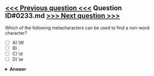 [<<< Previous question <<<](0232.md)   Question ID#0233.md   [>>> Next question >>>](0234.md)
---

Which of the following metacharacters can be used to find a non-word character?

- [ ] A) \W
- [ ] B) .
- [ ] C) \d
- [ ] D) \w

<details><summary><b>Answer</b></summary>
<p>
  Answer: <strong>A</strong>
</p>
</details>
